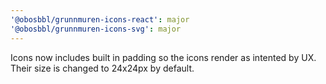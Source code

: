 ```yaml
---
'@obosbbl/grunnmuren-icons-react': major
'@obosbbl/grunnmuren-icons-svg': major
---
```


Icons now includes built in padding so the icons render as intented by UX. Their size is changed to 24x24px by default.
